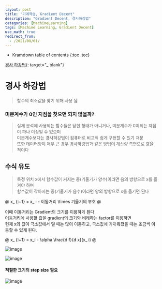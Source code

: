 ```yaml
---
layout: post
title: "기계학습, Gradient Decent"
description: "Gradient Decent, 경사하강법"
categories: [MachineLearning]
tags: [Machine Learning, Gradient Decent]
use_math: true
redirect_from:
  - /2021/08/01/
---
```


* Kramdown table of contents
{:toc .toc}      


[경사 하강법](https://angeloyeo.github.io/2020/08/16/gradient_descent.html){: target="_ blank"}


# 경사 하강법

> 함수의 최소값을 찾기 위해 사용 됨       

    
### 미분계수가 0인 지점을 찾으면 되지 않을까?                     

> 실제 분석에 사용되는 함수들은 닫힌 형태가 아니거나, 미분계수가 0이되는 지점이 하나 이상일 수 있으며          
> 미분계수보다는 경사하강법이 컴퓨터로 비교적 쉽게 구현할 수 있기 때문         
> 또한 데이터양이 매우 큰 경우 경사하강법과 같은 방법이 계산량 측면으로 효율적이다       

## 수식 유도

> 특정 위치 x에서 함수값이 커지는 중(기울기가 양수)이라면 음의 방향으로 x를 옮겨야 하며      
> 함수값이 작아지는 중(기울기가 음수)이라면 양의 방향으로 x를 옮기면 된다

@
x_ {i+1} = x_ i - 이동거리 \times  기울기의 부호
@

이때 이동거리는 Gradient의 크기를 이용하게 된다              
이동거리에 사용할 값을 gradient의 크기와 비례하는 factor를 이용하면            
현재 x의 값이 극소값에서 멀 때는 많이 이동하고, 극소값에 가까워졌을 때는 조금씩 이동할 수 있게 된다.           


@
x_ {i+1} = x_i - \alpha \frac{d f}{d x}(x_ i)
@

![image](https://cdn.hackernoon.com/hn-images/1*ZmzSnV6xluGa42wtU7KYVA.gif)

![image](https://im7.ezgif.com/tmp/ezgif-7-298b09a8e6b9.gif)


#### 적절한 크기의 step size 필요

![image](https://user-images.githubusercontent.com/32366711/128164649-d136b81f-f408-4fa6-b1b2-567668fa79c7.png)
